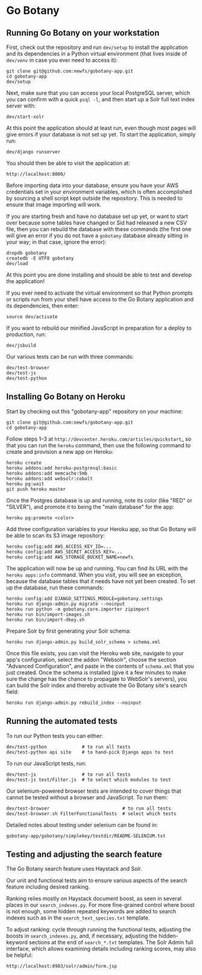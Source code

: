 Go Botany
=========

Running Go Botany on your workstation
-------------------------------------

First, check out the repository and run `dev/setup` to install the
application and its dependencies in a Python virtual environment (that
lives inside of `dev/venv` in case you ever need to access it):

    git clone git@github.com:newfs/gobotany-app.git
    cd gobotany-app
    dev/setup

Next, make sure that you can access your local PostgreSQL server, which
you can confirm with a quick `psql -l`, and then start up a Solr full
text index server with:

    dev/start-solr

At this point the application should at least run, even though most
pages will give errors if your database is not set up yet.  To start the
application, simply run:

    dev/django runserver

You should then be able to visit the application at:

    http://localhost:8000/

Before importing data into your database, ensure you have your AWS
credentials set in your environment variables, which is often accomplished
by sourcing a shell script kept outside the repository. This is needed to
ensure that image importing will work.

If you are starting fresh and have no database set up yet, or want to
start over because some tables have changed or Sid had released a new
CSV file, then you can rebuild the database with these commands (the
first one will give an error if you do not have a `gobotany` database
already sitting in your way; in that case, ignore the error):

    dropdb gobotany
    createdb -E UTF8 gobotany
    dev/load

At this point you are done installing and should be able to test and
develop the application!

If you ever need to activate the virtual environment so that Python
prompts or scripts run from your shell have access to the Go Botany
application and its dependencies, then enter:

    source dev/activate

If you want to rebuild our minified JavaScript in preparation for a
deploy to production, run:

    dev/jsbuild

Our various tests can be run with three commands:

    dev/test-browser
    dev/test-js
    dev/test-python


Installing Go Botany on Heroku
------------------------------

Start by checking out this "gobotany-app" repository on your machine:

    git clone git@github.com:newfs/gobotany-app.git
    cd gobotany-app

Follow steps 1–3 at `http://devcenter.heroku.com/articles/quickstart`_
so that you can run the ``heroku`` command, then use the following
command to create and provision a new app on Heroku:

    heroku create
    heroku addons:add heroku-postgresql:basic
    heroku addons:add memcache:5mb
    heroku addons:add websolr:cobalt
    heroku pg:wait
    git push heroku master

Once the Postgres database is up and running, note its color (like "RED"
or "SILVER"), and promote it to being the "main database" for the app:

    heroku pg:promote <color>

Add three configuration variables to your Heroku app, so that Go Botany
will be able to scan its S3 image repository:

    heroku config:add AWS_ACCESS_KEY_ID=...
    heroku config:add AWS_SECRET_ACCESS_KEY=...
    heroku config:add AWS_STORAGE_BUCKET_NAME=newfs

The application will now be up and running.  You can find its URL with
the ``heroku apps:info`` command.  When you visit, you will see an
exception, because the database tables that it needs have not yet been
created.  To set up the database, run these commands:

    heroku config:add DJANGO_SETTINGS_MODULE=gobotany.settings
    heroku run django-admin.py migrate --noinput
    heroku run python -m gobotany.core.importer zipimport
    heroku run bin/import-images.sh
    heroku run bin/import-dkey.sh

Prepare Solr by first generating your Solr schema:

    heroku run django-admin.py build_solr_schema > schema.xml

Once this file exists, you can visit the Heroku web site, navigate to
your app's configuration, select the addon "Websolr", choose the section
"Advanced Configuration", and paste in the contents of ``schema.xml``
that you just created.  Once the schema is installed (give it a few
minutes to make sure the change has the chance to propagate to WebSolr's
servers), you can build the Solr index and thereby activate the Go
Botany site's search field:

    heroku run django-admin.py rebuild_index --noinput


Running the automated tests
---------------------------

To run our Python tests you can either:

    dev/test-python             # to run all tests
    dev/test-python api site    # to hand-pick Django apps to test

To run our JavaScript tests, run:

    dev/test-js                 # to run all tests
    dev/test-js test/Filter.js  # to select which modules to test

Our selenium-powered browser tests are intended to cover things that
cannot be tested without a browser and JavaScript.  To run them:

    dev/test-browser                           # to run all tests
    dev/test-browser.sh FilterFunctionalTests  # select which tests

Detailed notes about testing under selenium can be found in:

    gobotany-app/gobotany/simplekey/testdir/README-SELENIUM.txt


Testing and adjusting the search feature
----------------------------------------

The Go Botany search feature uses Haystack and Solr.

Our unit and functional tests aim to ensure various aspects of the search
feature including desired ranking.

Ranking relies mostly on Haystack document boost, as seen in several
places in our `search_indexes.py`. For more fine-grained control where
boost is not enough, some hidden repeated keywords are added to search
indexes such as in the `search_text_species.txt` template.

To adjust ranking: cycle through running the functional tests, adjusting
the boosts in `search_indexes.py`, and, if necessary, adjusting the
hidden-keyword sections at the end of `search_*.txt` templates. The Solr
Admin full interface, which allows examining details including ranking
scores, may also be helpful:

    http://localhost:8983/solr/admin/form.jsp

